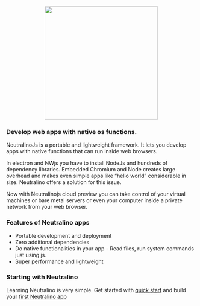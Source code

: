 <div align="center">
  <img src="https://cdn.rawgit.com/neutralinojs/neutralinojs.github.io/b667f2c2/docs/nllogo.png" style="width:300px;"/>
</div>


### Develop web apps with native os functions.

NeutralinoJs is a portable and lightweight framework. It lets you develop apps with native functions that can run inside web browsers. 

In electron and NWjs you have to install NodeJs and hundreds of dependency libraries. Embedded Chromium and Node creates large overhead and makes even simple apps like “hello world” considerable in size. Neutralino offers a solution for this issue.

Now with Neutralinojs cloud preview you can take control of your virtual machines or bare metal servers or even your computer inside a private network from your web browser.

### Features of Neutralino apps

- Portable development and deployment
- Zero additional dependencies
- Do native functionalities in your app - Read files, run system commands just using js.
- Super performance and lightweight

### Starting with Neutralino

Learning Neutralino is very simple. Get started with [quick start](gettingstarted/quickstart) and build your [first Neutralino app](gettingstarted/firstapp)
